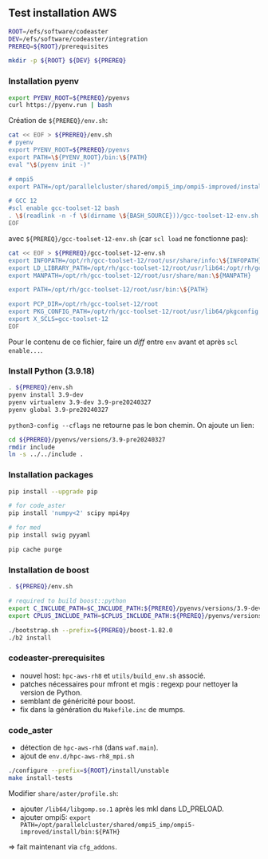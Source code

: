 ## Test installation AWS

```bash
ROOT=/efs/software/codeaster
DEV=/efs/software/codeaster/integration
PREREQ=${ROOT}/prerequisites

mkdir -p ${ROOT} ${DEV} ${PREREQ}
```

### Installation pyenv

```bash
export PYENV_ROOT=${PREREQ}/pyenvs
curl https://pyenv.run | bash
```

Création de `${PREREQ}/env.sh`:

```bash
cat << EOF > ${PREREQ}/env.sh
# pyenv
export PYENV_ROOT=${PREREQ}/pyenvs
export PATH=\${PYENV_ROOT}/bin:\${PATH}
eval "\$(pyenv init -)"

# ompi5
export PATH=/opt/parallelcluster/shared/ompi5_imp/ompi5-improved/install/bin:\${PATH}

# GCC 12
#scl enable gcc-toolset-12 bash
. \$(readlink -n -f \$(dirname \${BASH_SOURCE}))/gcc-toolset-12-env.sh
EOF
```

avec `${PREREQ}/gcc-toolset-12-env.sh` (car `scl load` ne fonctionne pas):

```bash
cat << EOF > ${PREREQ}/gcc-toolset-12-env.sh
export INFOPATH=/opt/rh/gcc-toolset-12/root/usr/share/info:\${INFOPATH}
export LD_LIBRARY_PATH=/opt/rh/gcc-toolset-12/root/usr/lib64:/opt/rh/gcc-toolset-12/root/usr/lib:\${LD_LIBRARY_PATH}
export MANPATH=/opt/rh/gcc-toolset-12/root/usr/share/man:\${MANPATH}

export PATH=/opt/rh/gcc-toolset-12/root/usr/bin:\${PATH}

export PCP_DIR=/opt/rh/gcc-toolset-12/root
export PKG_CONFIG_PATH=/opt/rh/gcc-toolset-12/root/usr/lib64/pkgconfig
export X_SCLS=gcc-toolset-12
EOF
```

Pour le contenu de ce fichier, faire un _diff_ entre `env` avant et après `scl enable...`.

### Install Python (3.9.18)

```bash
. ${PREREQ}/env.sh
pyenv install 3.9-dev
pyenv virtualenv 3.9-dev 3.9-pre20240327
pyenv global 3.9-pre20240327
```

`python3-config --cflags` ne retourne pas le bon chemin. On ajoute un lien:

```bash
cd ${PREREQ}/pyenvs/versions/3.9-pre20240327
rmdir include
ln -s ../../include .
```

### Installation packages

```bash
pip install --upgrade pip

# for code_aster
pip install 'numpy<2' scipy mpi4py

# for med
pip install swig pyyaml

pip cache purge
```

### Installation de boost

```bash
. ${PREREQ}/env.sh

# required to build boost::python
export C_INCLUDE_PATH=$C_INCLUDE_PATH:${PREREQ}/pyenvs/versions/3.9-dev/include/python3.9
export CPLUS_INCLUDE_PATH=$CPLUS_INCLUDE_PATH:${PREREQ}/pyenvs/versions/3.9-dev/include/python3.9

./bootstrap.sh --prefix=${PREREQ}/boost-1.82.0
./b2 install
```

### codeaster-prerequisites

- nouvel host: `hpc-aws-rh8` et `utils/build_env.sh` associé.
- patches nécessaires pour mfront et mgis : regexp pour nettoyer la version de Python.
- semblant de généricité pour boost.
- fix dans la génération du `Makefile.inc` de mumps.

### code_aster

- détection de `hpc-aws-rh8` (dans `waf.main`).
- ajout de `env.d/hpc-aws-rh8_mpi.sh`

```bash
./configure --prefix=${ROOT}/install/unstable
make install-tests
```

Modifier `share/aster/profile.sh`:
- ajouter `/lib64/libgomp.so.1` après les mkl dans LD_PRELOAD.
- ajouter ompi5: `export PATH=/opt/parallelcluster/shared/ompi5_imp/ompi5-improved/install/bin:${PATH}`

=> fait maintenant via `cfg_addons`.
